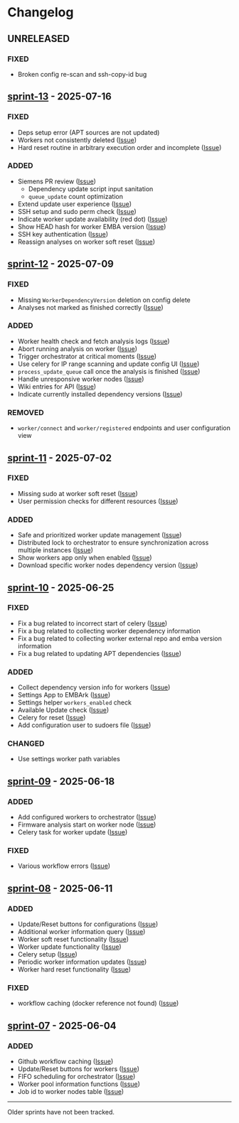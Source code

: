 # Changelog

## UNRELEASED

### FIXED

- Broken config re-scan and ssh-copy-id bug 

## [sprint-13](https://github.com/amosproj/amos2025ss01-embark/releases/tag/sprint-13-release) - 2025-07-16

### FIXED

- Deps setup error (APT sources are not updated)
- Workers not consistently deleted ([Issue](https://github.com/orgs/amosproj/projects/79/views/2?pane=issue&itemId=119037519&issue=amosproj%7Camos2025ss01-embark-orchestration-framework%7C102))
- Hard reset routine in arbitrary execution order and incomplete ([Issue](https://github.com/orgs/amosproj/projects/79/views/2?pane=issue&itemId=119117248&issue=amosproj%7Camos2025ss01-embark-orchestration-framework%7C104))

### ADDED

- Siemens PR review ([Issue](https://github.com/orgs/amosproj/projects/79/views/2?pane=issue&itemId=119028315&issue=amosproj%7Camos2025ss01-embark-orchestration-framework%7C98))
  - Dependency update script input sanitation
  - `queue_update` count optimization
- Extend update user experience ([Issue](https://github.com/orgs/amosproj/projects/79/views/2?pane=issue&itemId=114784692&issue=amosproj%7Camos2025ss01-embark-orchestration-framework%7C74))
- SSH setup and sudo perm check ([Issue](https://github.com/orgs/amosproj/projects/79/views/2?pane=issue&itemId=119036293&issue=amosproj%7Camos2025ss01-embark-orchestration-framework%7C100))
- Indicate worker update availability (red dot) ([Issue](https://github.com/orgs/amosproj/projects/79/views/2?pane=issue&itemId=119737574&issue=amosproj%7Camos2025ss01-embark-orchestration-framework%7C108))
- Show HEAD hash for worker EMBA version ([Issue](https://github.com/orgs/amosproj/projects/79/views/2?pane=issue&itemId=119733872&issue=amosproj%7Camos2025ss01-embark-orchestration-framework%7C107))
- SSH key authentication ([Issue](https://github.com/orgs/amosproj/projects/79/views/2?pane=issue&itemId=118803738&issue=amosproj%7Camos2025ss01-embark-orchestration-framework%7C97))
- Reassign analyses on worker soft reset ([Issue](https://github.com/orgs/amosproj/projects/79/views/2?pane=issue&itemId=119121939&issue=amosproj%7Camos2025ss01-embark-orchestration-framework%7C105))

## [sprint-12](https://github.com/amosproj/amos2025ss01-embark/releases/tag/sprint-12-release) - 2025-07-09

### FIXED

- Missing `WorkerDependencyVersion` deletion on config delete
- Analyses not marked as finished correctly ([Issue](https://github.com/orgs/amosproj/projects/79/views/2?pane=issue&itemId=119038453&issue=amosproj%7Camos2025ss01-embark-orchestration-framework%7C103))

### ADDED

- Worker health check and fetch analysis logs ([Issue](https://github.com/orgs/amosproj/projects/79/views/2?pane=issue&itemId=112364687&issue=amosproj%7Camos2025ss01-embark-orchestration-framework%7C46))
- Abort running analysis on worker ([Issue](https://github.com/orgs/amosproj/projects/79/views/2?pane=issue&itemId=111365543&issue=amosproj%7Camos2025ss01-embark-orchestration-framework%7C41))
- Trigger orchestrator at critical moments ([Issue](https://github.com/orgs/amosproj/projects/79/views/2?pane=issue&itemId=114047181&issue=amosproj%7Camos2025ss01-embark-orchestration-framework%7C59))
- Use celery for IP range scanning and update config UI ([Issue](https://github.com/orgs/amosproj/projects/79/views/2?pane=issue&itemId=118038092&issue=amosproj%7Camos2025ss01-embark-orchestration-framework%7C91))
- `process_update_queue` call once the analysis is finished ([Issue](https://github.com/orgs/amosproj/projects/79/views/2?pane=issue&itemId=114650622&issue=amosproj%7Camos2025ss01-embark-orchestration-framework%7C70))
- Handle unresponsive worker nodes ([Issue](https://github.com/orgs/amosproj/projects/79/views/2?pane=issue&itemId=115550958&issue=amosproj%7Camos2025ss01-embark-orchestration-framework%7C85))
- Wiki entries for API ([Issue](https://github.com/orgs/amosproj/projects/79/views/2?pane=issue&itemId=114744149&issue=amosproj%7Camos2025ss01-embark-orchestration-framework%7C71))
- Indicate currently installed dependency versions ([Issue](https://github.com/orgs/amosproj/projects/79/views/2?pane=issue&itemId=118051293&issue=amosproj%7Camos2025ss01-embark-orchestration-framework%7C94))

### REMOVED

- `worker/connect` and `worker/registered` endpoints and user configuration view

## [sprint-11](https://github.com/amosproj/amos2025ss01-embark/releases/tag/sprint-11-release) - 2025-07-02

### FIXED

- Missing sudo at worker soft reset ([Issue](https://github.com/orgs/amosproj/projects/79/views/2?pane=issue&itemId=112364355&issue=amosproj%7Camos2025ss01-embark-orchestration-framework%7C43))
- User permission checks for different resources ([Issue](https://github.com/orgs/amosproj/projects/79/views/2?pane=issue&itemId=118050504&issue=amosproj%7Camos2025ss01-embark-orchestration-framework%7C93))

### ADDED

- Safe and prioritized worker update management ([Issue](https://github.com/orgs/amosproj/projects/79/views/2?pane=issue&itemId=114650622&issue=amosproj%7Camos2025ss01-embark-orchestration-framework%7C70))
- Distributed lock to orchestrator to ensure synchronization across multiple instances ([Issue](https://github.com/orgs/amosproj/projects/79/views/2?pane=issue&itemId=116668070&issue=amosproj%7Camos2025ss01-embark-orchestration-framework%7C89))
- Show workers app only when enabled ([Issue](https://github.com/orgs/amosproj/projects/79/views/2?pane=issue&itemId=113440769&issue=amosproj%7Camos2025ss01-embark-orchestration-framework%7C52))
- Download specific worker nodes dependency version ([Issue](https://github.com/orgs/amosproj/projects/79/views/2?pane=issue&itemId=116857375&issue=amosproj%7Camos2025ss01-embark-orchestration-framework%7C90))

## [sprint-10](https://github.com/amosproj/amos2025ss01-embark/releases/tag/sprint-10-release) - 2025-06-25

### FIXED

- Fix a bug related to incorrect start of celery ([Issue](https://github.com/orgs/amosproj/projects/79/views/2?pane=issue&itemId=115359765&issue=amosproj%7Camos2025ss01-embark-orchestration-framework%7C79))
- Fix a bug related to collecting worker dependency information
- Fix a bug related to collecting worker external repo and emba version information
- Fix a bug related to updating APT dependencies ([Issue](https://github.com/orgs/amosproj/projects/79/views/2?pane=issue&itemId=114467717&issue=amosproj%7Camos2025ss01-embark-orchestration-framework%7C61))

### ADDED

- Collect dependency version info for workers ([Issue](https://github.com/orgs/amosproj/projects/79/views/2?pane=issue&itemId=114773112&issue=amosproj%7Camos2025ss01-embark-orchestration-framework%7C73))
- Settings App to EMBArk ([Issue](https://github.com/orgs/amosproj/projects/79/views/2?pane=issue&itemId=114643627&issue=amosproj%7Camos2025ss01-embark-orchestration-framework%7C66))
- Settings helper `workers_enabled` check
- Available Update check ([Issue](https://github.com/orgs/amosproj/projects/79/views/2?pane=issue&itemId=114467717&issue=amosproj%7Camos2025ss01-embark-orchestration-framework%7C61))
- Celery for reset ([Issue](https://github.com/orgs/amosproj/projects/79/views/2?pane=issue&itemId=115510818&issue=amosproj%7Camos2025ss01-embark-orchestration-framework%7C81))
- Add configuration user to sudoers file ([Issue](https://github.com/orgs/amosproj/projects/79/views/2?pane=issue&itemId=115519308&issue=amosproj%7Camos2025ss01-embark-orchestration-framework%7C82))

### CHANGED

- Use settings worker path variables

## [sprint-09](https://github.com/amosproj/amos2025ss01-embark/releases/tag/sprint-09-release) - 2025-06-18

### ADDED

- Add configured workers to orchestrator ([Issue](https://github.com/orgs/amosproj/projects/79/views/2?pane=issue&itemId=114649534&issue=amosproj%7Camos2025ss01-embark-orchestration-framework%7C69))
- Firmware analysis start on worker node ([Issue](https://github.com/orgs/amosproj/projects/79/views/2?pane=issue&itemId=113296109&issue=amosproj%7Camos2025ss01-embark-orchestration-framework%7C51))
- Celery task for worker update ([Issue](https://github.com/orgs/amosproj/projects/79/views/2?pane=issue&itemId=114647889&issue=amosproj%7Camos2025ss01-embark-orchestration-framework%7C68))

### FIXED

- Various workflow errors ([Issue](https://github.com/orgs/amosproj/projects/79/views/2?pane=issue&itemId=115336615&issue=amosproj%7Camos2025ss01-embark-orchestration-framework%7C75))

## [sprint-08](https://github.com/amosproj/amos2025ss01-embark/releases/tag/sprint-08-release) - 2025-06-11

### ADDED

- Update/Reset buttons for configurations ([Issue](https://github.com/orgs/amosproj/projects/79/views/2?pane=issue&itemId=112359403&issue=amosproj%7Camos2025ss01-embark-orchestration-framework%7C42))
- Additional worker information query ([Issue](https://github.com/orgs/amosproj/projects/79/views/2?pane=issue&itemId=111222216&issue=amosproj%7Camos2025ss01-embark-orchestration-framework%7C40))
- Worker soft reset functionality ([Issue](https://github.com/orgs/amosproj/projects/79/views/2?pane=issue&itemId=112364355&issue=amosproj%7Camos2025ss01-embark-orchestration-framework%7C43))
- Worker update functionality ([Issue](https://github.com/orgs/amosproj/projects/79/views/2?pane=issue&itemId=112364538&issue=amosproj%7Camos2025ss01-embark-orchestration-framework%7C45))
- Celery setup ([Issue](https://github.com/orgs/amosproj/projects/79/views/2?pane=issue&itemId=113497561&issue=amosproj%7Camos2025ss01-embark-orchestration-framework%7C55))
- Periodic worker information updates ([Issue](https://github.com/orgs/amosproj/projects/79/views/2?pane=issue&itemId=112364821&issue=amosproj%7Camos2025ss01-embark-orchestration-framework%7C47))
- Worker hard reset functionality ([Issue](https://github.com/orgs/amosproj/projects/79/views/2?pane=issue&itemId=112364415&issue=amosproj%7Camos2025ss01-embark-orchestration-framework%7C44))

### FIXED

- workflow caching (docker reference not found) ([Issue](https://github.com/orgs/amosproj/projects/79?pane=issue&itemId=110335090&issue=amosproj%7Camos2025ss01-embark-orchestration-framework%7C33))

## [sprint-07](https://github.com/amosproj/amos2025ss01-embark/releases/tag/sprint-07-release) - 2025-06-04

### ADDED

- Github workflow caching ([Issue](https://github.com/orgs/amosproj/projects/79/views/2?pane=issue&itemId=110335090&issue=amosproj%7Camos2025ss01-embark-orchestration-framework%7C33))
- Update/Reset buttons for workers ([Issue](https://github.com/orgs/amosproj/projects/79/views/2?pane=issue&itemId=112359403&issue=amosproj%7Camos2025ss01-embark-orchestration-framework%7C42))
- FIFO scheduling for orchestrator ([Issue](https://github.com/orgs/amosproj/projects/79/views/2?pane=issue&itemId=111220090&issue=amosproj%7Camos2025ss01-embark-orchestration-framework%7C37))
- Worker pool information functions ([Issue](https://github.com/orgs/amosproj/projects/79/views/2?pane=issue&itemId=111221169&issue=amosproj%7Camos2025ss01-embark-orchestration-framework%7C38))
- Job id to worker nodes table ([Issue](https://github.com/orgs/amosproj/projects/79/views/2?pane=issue&itemId=111221228&issue=amosproj%7Camos2025ss01-embark-orchestration-framework%7C39))

---
Older sprints have not been tracked.
